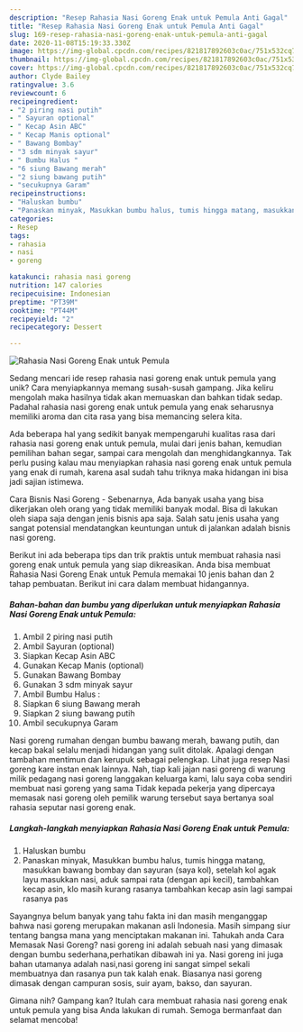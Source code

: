 ```yaml
---
description: "Resep Rahasia Nasi Goreng Enak untuk Pemula Anti Gagal"
title: "Resep Rahasia Nasi Goreng Enak untuk Pemula Anti Gagal"
slug: 169-resep-rahasia-nasi-goreng-enak-untuk-pemula-anti-gagal
date: 2020-11-08T15:19:33.330Z
image: https://img-global.cpcdn.com/recipes/821817892603c0ac/751x532cq70/rahasia-nasi-goreng-enak-untuk-pemula-foto-resep-utama.jpg
thumbnail: https://img-global.cpcdn.com/recipes/821817892603c0ac/751x532cq70/rahasia-nasi-goreng-enak-untuk-pemula-foto-resep-utama.jpg
cover: https://img-global.cpcdn.com/recipes/821817892603c0ac/751x532cq70/rahasia-nasi-goreng-enak-untuk-pemula-foto-resep-utama.jpg
author: Clyde Bailey
ratingvalue: 3.6
reviewcount: 6
recipeingredient:
- "2 piring nasi putih"
- " Sayuran optional"
- " Kecap Asin ABC"
- " Kecap Manis optional"
- " Bawang Bombay"
- "3 sdm minyak sayur"
- " Bumbu Halus "
- "6 siung Bawang merah"
- "2 siung bawang putih"
- "secukupnya Garam"
recipeinstructions:
- "Haluskan bumbu"
- "Panaskan minyak, Masukkan bumbu halus, tumis hingga matang, masukkan bawang bombay dan sayuran (saya kol), setelah kol agak layu masukkan nasi, aduk sampai rata (dengan api kecil), tambahkan kecap asin, klo masih kurang rasanya tambahkan kecap asin lagi sampai rasanya pas"
categories:
- Resep
tags:
- rahasia
- nasi
- goreng

katakunci: rahasia nasi goreng 
nutrition: 147 calories
recipecuisine: Indonesian
preptime: "PT39M"
cooktime: "PT44M"
recipeyield: "2"
recipecategory: Dessert

---
```



![Rahasia Nasi Goreng Enak untuk Pemula](https://img-global.cpcdn.com/recipes/821817892603c0ac/751x532cq70/rahasia-nasi-goreng-enak-untuk-pemula-foto-resep-utama.jpg)

Sedang mencari ide resep rahasia nasi goreng enak untuk pemula yang unik? Cara menyiapkannya memang susah-susah gampang. Jika keliru mengolah maka hasilnya tidak akan memuaskan dan bahkan tidak sedap. Padahal rahasia nasi goreng enak untuk pemula yang enak seharusnya memiliki aroma dan cita rasa yang bisa memancing selera kita.

Ada beberapa hal yang sedikit banyak mempengaruhi kualitas rasa dari rahasia nasi goreng enak untuk pemula, mulai dari jenis bahan, kemudian pemilihan bahan segar, sampai cara mengolah dan menghidangkannya. Tak perlu pusing kalau mau menyiapkan rahasia nasi goreng enak untuk pemula yang enak di rumah, karena asal sudah tahu triknya maka hidangan ini bisa jadi sajian istimewa.

Cara Bisnis Nasi Goreng - Sebenarnya, Ada banyak usaha yang bisa dikerjakan oleh orang yang tidak memiliki banyak modal. Bisa di lakukan oleh siapa saja dengan jenis bisnis apa saja. Salah satu jenis usaha yang sangat potensial mendatangkan keuntungan untuk di jalankan adalah bisnis nasi goreng.


Berikut ini ada beberapa tips dan trik praktis untuk membuat rahasia nasi goreng enak untuk pemula yang siap dikreasikan. Anda bisa membuat Rahasia Nasi Goreng Enak untuk Pemula memakai 10 jenis bahan dan 2 tahap pembuatan. Berikut ini cara dalam membuat hidangannya.

<!--inarticleads1-->

##### Bahan-bahan dan bumbu yang diperlukan untuk menyiapkan Rahasia Nasi Goreng Enak untuk Pemula:

1. Ambil 2 piring nasi putih
1. Ambil  Sayuran (optional)
1. Siapkan  Kecap Asin ABC
1. Gunakan  Kecap Manis (optional)
1. Gunakan  Bawang Bombay
1. Gunakan 3 sdm minyak sayur
1. Ambil  Bumbu Halus :
1. Siapkan 6 siung Bawang merah
1. Siapkan 2 siung bawang putih
1. Ambil secukupnya Garam


Nasi goreng rumahan dengan bumbu bawang merah, bawang putih, dan kecap bakal selalu menjadi hidangan yang sulit ditolak. Apalagi dengan tambahan mentimun dan kerupuk sebagai pelengkap. Lihat juga resep Nasi goreng kare instan enak lainnya. Nah, tiap kali jajan nasi goreng di warung milik pedagang nasi goreng langgakan keluarga kami, lalu saya coba sendiri membuat nasi goreng yang sama Tidak kepada pekerja yang dipercaya memasak nasi goreng oleh pemilik warung tersebut saya bertanya soal rahasia seputar nasi goreng enak. 

<!--inarticleads2-->

##### Langkah-langkah menyiapkan Rahasia Nasi Goreng Enak untuk Pemula:

1. Haluskan bumbu
1. Panaskan minyak, Masukkan bumbu halus, tumis hingga matang, masukkan bawang bombay dan sayuran (saya kol), setelah kol agak layu masukkan nasi, aduk sampai rata (dengan api kecil), tambahkan kecap asin, klo masih kurang rasanya tambahkan kecap asin lagi sampai rasanya pas


Sayangnya belum banyak yang tahu fakta ini dan masih menganggap bahwa nasi goreng merupakan makanan asli Indonesia. Masih simpang siur tentang bangsa mana yang menciptakan makanan ini. Tahukah anda Cara Memasak Nasi Goreng? nasi goreng ini adalah sebuah nasi yang dimasak dengan bumbu sederhana,perhatikan dibawah ini ya. Nasi goreng ini juga bahan utamanya adalah nasi,nasi goreng ini sangat simpel sekali membuatnya dan rasanya pun tak kalah enak. Biasanya nasi goreng dimasak dengan campuran sosis, suir ayam, bakso, dan sayuran. 

Gimana nih? Gampang kan? Itulah cara membuat rahasia nasi goreng enak untuk pemula yang bisa Anda lakukan di rumah. Semoga bermanfaat dan selamat mencoba!

